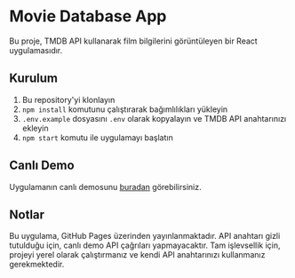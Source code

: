 # Movie Database App

   Bu proje, TMDB API kullanarak film bilgilerini görüntüleyen bir React uygulamasıdır.

   ## Kurulum

   1. Bu repository'yi klonlayın
   2. `npm install` komutunu çalıştırarak bağımlılıkları yükleyin
   3. `.env.example` dosyasını `.env` olarak kopyalayın ve TMDB API anahtarınızı ekleyin
   4. `npm start` komutu ile uygulamayı başlatın

   ## Canlı Demo

   Uygulamanın canlı demosunu [buradan](https://mamiyaso.github.io/movies) görebilirsiniz.

   ## Notlar

   Bu uygulama, GitHub Pages üzerinden yayınlanmaktadır. API anahtarı gizli tutulduğu için, canlı demo API çağrıları yapmayacaktır. Tam işlevsellik için, projeyi yerel olarak çalıştırmanız ve kendi API anahtarınızı kullanmanız gerekmektedir.